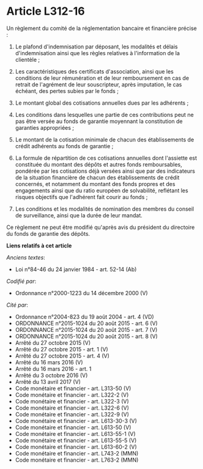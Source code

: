 # Article L312-16

Un règlement du comité de la réglementation bancaire et financière précise :

1. Le plafond d'indemnisation par déposant, les modalités et délais d'indemnisation ainsi que les règles relatives à
l'information de la clientèle ;

2. Les caractéristiques des certificats d'association, ainsi que les conditions de leur rémunération et de leur remboursement
en cas de retrait de l'agrément de leur souscripteur, après imputation, le cas échéant, des pertes subies par le fonds ;

3. Le montant global des cotisations annuelles dues par les adhérents ;

4. Les conditions dans lesquelles une partie de ces contributions peut ne pas être versée au fonds de garantie moyennant la
constitution de garanties appropriées ;

5. Le montant de la cotisation minimale de chacun des établissements de crédit adhérents au fonds de garantie ;

6. La formule de répartition de ces cotisations annuelles dont l'assiette est constituée du montant des dépôts et autres
fonds remboursables, pondérée par les cotisations déjà versées ainsi que par des indicateurs de la situation financière de
chacun des établissements de crédit concernés, et notamment du montant des fonds propres et des engagements ainsi que du
ratio européen de solvabilité, reflétant les risques objectifs que l'adhérent fait courir au fonds ;

7. Les conditions et les modalités de nomination des membres du conseil de surveillance, ainsi que la durée de leur mandat.

Ce règlement ne peut être modifié qu'après avis du président du directoire du fonds de garantie des dépôts.

**Liens relatifs à cet article**

_Anciens textes_:

  - Loi n°84-46 du 24 janvier 1984 - art. 52-14 (Ab)

_Codifié par_:

  - Ordonnance n°2000-1223 du 14 décembre 2000 (V)

_Cité par_:

  - Ordonnance n°2004-823 du 19 août 2004 - art. 4 (VD)
  - ORDONNANCE n°2015-1024 du 20 août 2015 - art. 6 (V)
  - ORDONNANCE n°2015-1024 du 20 août 2015 - art. 7 (V)
  - ORDONNANCE n°2015-1024 du 20 août 2015 - art. 8 (V)
  - Arrêté du 27 octobre 2015 (V)
  - Arrêté du 27 octobre 2015 - art. 1 (V)
  - Arrêté du 27 octobre 2015 - art. 4 (V)
  - Arrêté du 16 mars 2016 (V)
  - Arrêté du 16 mars 2016 - art. 1
  - Arrêté du 3 octobre 2016 (V)
  - Arrêté du 13 avril 2017 (V)
  - Code monétaire et financier - art. L313-50 (V)
  - Code monétaire et financier - art. L322-2 (V)
  - Code monétaire et financier - art. L322-3 (V)
  - Code monétaire et financier - art. L322-6 (V)
  - Code monétaire et financier - art. L322-9 (V)
  - Code monétaire et financier - art. L613-30-3 (V)
  - Code monétaire et financier - art. L613-50 (V)
  - Code monétaire et financier - art. L613-55-1 (V)
  - Code monétaire et financier - art. L613-55-5 (V)
  - Code monétaire et financier - art. L613-60-2 (V)
  - Code monétaire et financier - art. L743-2 (MMN)
  - Code monétaire et financier - art. L763-2 (MMN)
